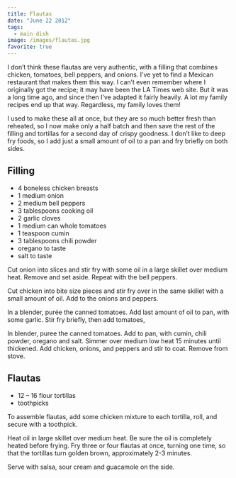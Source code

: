 ```yaml
---
title: Flautas
date: "June 22 2012"
tags:
  - main dish
image: /images/flautas.jpg
favorite: true
---
```


I don’t think these flautas are very authentic, with a filling that combines
chicken, tomatoes, bell peppers, and onions. I’ve yet to find a Mexican
restaurant that makes them this way. I can’t even remember where I originally
got the recipe; it may have been the LA Times web site. But it was a long time
ago, and since then I’ve adapted it fairly heavily. A lot my family recipes end
up that way. Regardless, my family loves them!

I used to make these all at once, but they are so much better fresh than
reheated, so I now make only a half batch and then save the rest of the filling
and tortillas for a second day of crispy goodness. I don’t like to deep fry
foods, so I add just a small amount of oil to a pan and fry briefly on both
sides.

## Filling

- 4 boneless chicken breasts
- 1 medium onion
- 2 medium bell peppers
- 3 tablespoons cooking oil
- 2 garlic cloves
- 1 medium can whole tomatoes
- 1 teaspoon cumin
- 3 tablespoons chili powder
- oregano to taste
- salt to taste

Cut onion into slices and stir fry with some oil in a large skillet over medium
heat. Remove and set aside. Repeat with the bell peppers.

Cut chicken into bite size pieces and stir fry over in the same skillet with a
small amount of oil. Add to the onions and peppers.

In a blender, purée the canned tomatoes. Add last amount of oil to pan, with
some garlic. Stir fry briefly, then add tomatoes,

In blender, puree the canned tomatoes. Add to pan, with cumin, chili powder,
oregano and salt. Simmer over medium low heat 15 minutes until thickened. Add
chicken, onions, and peppers and stir to coat. Remove from stove.

## Flautas

- 12 – 16 flour tortillas
- toothpicks

To assemble flautas, add some chicken mixture to each tortilla, roll, and secure
with a toothpick.

Heat oil in large skillet over medium heat. Be sure the oil is completely heated
before frying. Fry three or four flautas at once, turning one time, so that the
tortillas turn golden brown, approximately 2-3 minutes.

Serve with salsa, sour cream and guacamole on the side.
